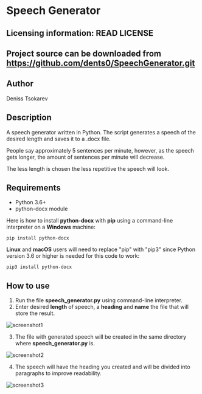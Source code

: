 Speech Generator
================
Licensing information: READ LICENSE
----
Project source can be downloaded from https://github.com/dents0/SpeechGenerator.git
----

Author
------
Deniss Tsokarev

Description
-----------
A speech generator written in Python. 
The script generates a speech of the desired length and saves it to a .docx file. 

People say approximately 5 sentences per minute, however, as the speech gets longer, the amount of sentences per minute will decrease. 

The less length is chosen the less repetitive the speech will look.

Requirements
------------
* Python 3.6+
* python-docx module

Here is how to install **python-docx** with **pip** using a command-line interpreter on a **Windows** machine:
```
pip install python-docx
```
**Linux** and **macOS** users will need to replace "pip" with "pip3" since Python version 3.6 or higher is needed for this code to work:
```
pip3 install python-docx
```

How to use
----------
1) Run the file **speech_generator.py** using command-line interpreter.
2) Enter desired **length** of speech, a **heading** and **name** the file that will store the result.

![screenshot1](https://user-images.githubusercontent.com/28843507/52724663-0e2b9e80-2fb0-11e9-9b1d-7d4cc7fe1543.PNG)

3) The file with generated speech will be created in the same directory where **speech_generator.py** is.

![screenshot2](https://user-images.githubusercontent.com/28843507/52724778-47640e80-2fb0-11e9-84d4-e1dca5ffa101.PNG)

4) The speech will have the heading you created and will be divided into paragraphs to improve readability.

![screenshot3](https://user-images.githubusercontent.com/28843507/52730288-44bae680-2fbb-11e9-8a82-8585f979914b.PNG)
